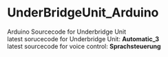 # UnderBridgeUnit_Arduino
Arduino Sourcecode for Underbridge Unit
<br>
latest sorucecode for Underbridge Unit: <b>Automatic_3</b><br>
latest sourcecode for voice control: <b>Sprachsteuerung</b><br>
